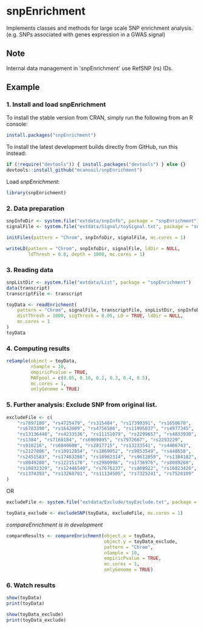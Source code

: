 snpEnrichment
=============

Implements classes and methods for large scale SNP enrichment analysis.
(e.g. SNPs associated with genes expression in a GWAS signal)

## Note
Internal data management in 'snpEnrichment' use RefSNP (rs) IDs.



## Example
### 1. Install and load snpEnrichment
To install the stable version from CRAN, simply run the following from an R console:
```r
install.packages("snpEnrichment")
```
To install the latest development builds directly from GitHub, run this instead:
```r
if (!require("devtools")) { install.packages("devtools") } else {}
devtools::install_github("mcanouil/snpEnrichment")
```
Load *snpEnrichment*:
```r
library(snpEnrichment)
```

### 2. Data preparation
```r
snpInfoDir <- system.file("extdata/snpInfo", package = "snpEnrichment")
signalFile <- system.file("extdata/Signal/toySignal.txt", package = "snpEnrichment")

initFiles(pattern = "Chrom", snpInfoDir, signalFile, mc.cores = 1)

writeLD(pattern = "Chrom", snpInfoDir, signalFile, ldDir = NULL,
        ldThresh = 0.8, depth = 1000, mc.cores = 1)
```

### 3. Reading data
```r
snpListDir <- system.file("extdata/List", package = "snpEnrichment")
data(transcript)
transcriptFile <- transcript

toyData <- readEnrichment(
    pattern = "Chrom", signalFile, transcriptFile, snpListDir, snpInfoDir,
    distThresh = 1000, sigThresh = 0.05, LD = TRUE, ldDir = NULL,
    mc.cores = 1
)
toyData
```

### 4. Computing results
```r
reSample(object = toyData,
         nSample = 10,
         empiricPvalue = TRUE,
         MAFpool = c(0.05, 0.10, 0.2, 0.3, 0.4, 0.5),
         mc.cores = 1,
         onlyGenome = TRUE)
```


### 5. Further analysis: Exclude SNP from original list.
```r
excludeFile <- c(
    "rs7897180", "rs4725479", "rs315404", "rs17390391", "rs1650670",
    "rs6783390", "rs1642009", "rs4756586", "rs11995037", "rs4977345",
    "rs13136448", "rs4233536", "rs11151079", "rs2299657", "rs4833930",
    "rs1384", "rs7168184", "rs6909895", "rs7972667", "rs2293229",
    "rs918216", "rs6040608", "rs2817715", "rs13233541", "rs4486743",
    "rs2127806", "rs10912854", "rs1869052", "rs9853549", "rs448658",
    "rs2451583", "rs17483288", "rs10962314", "rs9612059", "rs1384182",
    "rs8049208", "rs12215176", "rs2980996", "rs1736976", "rs8089268",
    "rs10832329", "rs12446540", "rs7676237", "rs869922", "rs16823426",
    "rs1374393", "rs13268781", "rs11134505", "rs7325241", "rs7520109"
)
```
OR
```r
excludeFile <- system.file("extdata/Exclude/toyExclude.txt", package = "snpEnrichment")
```

```r
toyData_exclude <- excludeSNP(toyData, excludeFile, mc.cores = 1)
```
*compareEnrichment is in development*
```r
compareResults <- compareEnrichment(object.x = toyData,
                                    object.y = toyData_exclude,
                                    pattern = "Chrom",
                                    nSample = 10,
                                    empiricPvalue = TRUE,
                                    mc.cores = 1,
                                    onlyGenome = TRUE)
```

### 6. Watch results
```r
show(toyData)
print(toyData)

show(toyData_exclude)
print(toyData_exclude)
```
